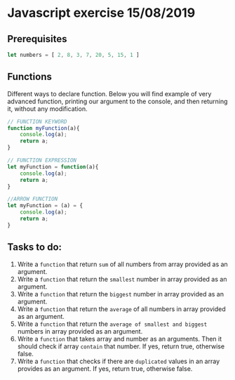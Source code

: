 # Javascript exercise 15/08/2019
## Prerequisites
```javascript
let numbers = [ 2, 8, 3, 7, 20, 5, 15, 1 ]
```
## Functions
Different ways to declare function. Below you will find example of very advanced function, printing our argument to the console, and then returning it, without any modification.
```javascript
// FUNCTION KEYWORD
function myFunction(a){
    console.log(a);
    return a;
}

// FUNCTION EXPRESSION
let myFunction = function(a){
    console.log(a);
    return a;
}

//ARROW FUNCTION
let myFunction = (a) = {
    console.log(a);
    return a;
}
```
## Tasks to do:
1. Write a `function` that return `sum` of all numbers from array provided as an argument.
2. Write a `function` that return the `smallest` number in array provided as an argument.
3. Write a `function` that return the `biggest` number in array provided as an argument.
4. Write a `function` that return the `average` of all numbers in array provided as an argument.
5. Write a `function` that return the `average of smallest and biggest` numbers in array provided as an argument.
6. Write a `function` that takes array and number as an arguments. Then it should check if array `contain` that number. If yes, return true, otherwise false.
7. Write a `function` that checks if there are `duplicated` values in an array provides as an argument. If yes, return true, otherwise false.